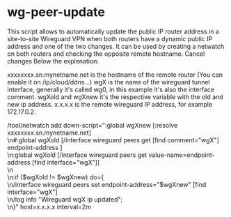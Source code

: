 # wg-peer-update

This script allows to automatically update the public IP router address in a site-to-site Wireguard VPN when both routers have a dynamic public IP address and one of the two changes. 
It can be used by creating a netwatch on both routers and checking the opposite remote hostname.
Cancel changes
Below the explenation:

xxxxxxxx.sn.mynetname.net is the hostname of the remote router (You can enable it on /ip/cloud/ddns...)
wgX is the name of the wireguard tunnel interface, generally it's called wg0, in this example it's also the interface comment.
wgXold and wgXnew it's the respective variable with the old and new ip address.
x.x.x.x is the remote wireguard IP address, for example 172.17.0.2.

/tool/netwatch
add down-script=":global wgXnew [:resolve xxxxxxxx.sn.mynetname.net]\
    \n#:global wgXold [/interface wireguard peers get [find comment=\"wgX\"] endpoint-address ]\
    \n:global wgXold [/interface wireguard peers get value-name=endpoint-address [find interface=\"wgX\"]]\
    \n\
    \n:if (\$wgXold != \$wgXnew) do={\
    \n/interface wireguard peers set endpoint-address=\"\$wgXnew\" [find interface=\"wgX\"]\
    \n/log info \"Wireguard wgX ip updated\";\
    \n}" host=x.x.x.x interval=2m
